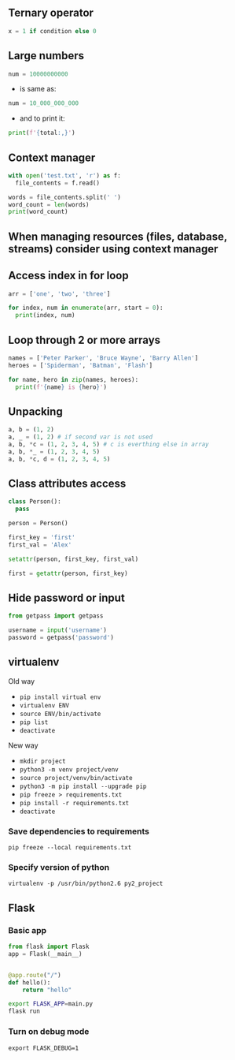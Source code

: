 ## Ternary operator

```python
x = 1 if condition else 0
```

## Large numbers

```python
num = 10000000000
```

* is same as:

```python
num = 10_000_000_000
```

* and to print it:

```python
print(f'{total:,}')
```

## Context manager

```python
with open('test.txt', 'r') as f:
  file_contents = f.read()

words = file_contents.split(' ')
word_count = len(words)
print(word_count)
```

## When managing resources \(files, database, streams\) consider using context manager

## Access index in for loop

```python
arr = ['one', 'two', 'three']

for index, num in enumerate(arr, start = 0):
  print(index, num)
```

## Loop through 2 or more arrays

```python
names = ['Peter Parker', 'Bruce Wayne', 'Barry Allen']
heroes = ['Spiderman', 'Batman', 'Flash']

for name, hero in zip(names, heroes):
  print(f'{name} is {hero}')
```

## Unpacking

```python
a, b = (1, 2)
a, _ = (1, 2) # if second var is not used
a, b, *c = (1, 2, 3, 4, 5) # c is everthing else in array
a, b, *_ = (1, 2, 3, 4, 5)
a, b, *c, d = (1, 2, 3, 4, 5)
```

## Class attributes access

```python
class Person():
  pass

person = Person()

first_key = 'first'
first_val = 'Alex'

setattr(person, first_key, first_val)

first = getattr(person, first_key)
```

## Hide password or input

```python
from getpass import getpass

username = input('username')
password = getpass('password')
```

## virtualenv

Old way
* `pip install virtual env`
* `virtualenv ENV`
* `source ENV/bin/activate`
* `pip list`
* `deactivate`

New way

* `mkdir project`
* `python3 -m venv project/venv`
* `source project/venv/bin/activate`
* `python3 -m pip install --upgrade pip`
* `pip freeze > requirements.txt`
* `pip install -r requirements.txt`
* `deactivate`

### Save dependencies to requirements

`pip freeze --local requirements.txt`

### Specify version of python

`virtualenv -p /usr/bin/python2.6 py2_project`

## Flask

### Basic app

```python
from flask import Flask
app = Flask(__main__)


@app.route("/")
def hello():
    return "hello"
```

```bash
export FLASK_APP=main.py
flask run
```

### Turn on debug mode

`export FLASK_DEBUG=1`

